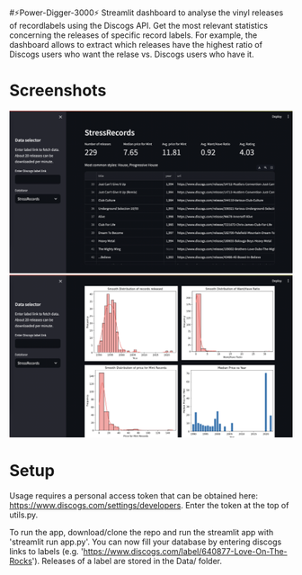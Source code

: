 #⚡️Power-Digger-3000⚡️
Streamlit dashboard to analyse the vinyl releases of recordlabels using the Discogs API.
Get the most relevant statistics concerning the releases of specific record labels. For example, the dashboard allows to extract which releases have the highest ratio of Discogs users who want the relase vs. Discogs users who have it. 

# Screenshots
![Alt text](/App_Initial.png)
![Alt text](/App_Statistics.png)

# Setup
Usage requires a personal access token that can be obtained here: https://www.discogs.com/settings/developers. Enter the token at the top of utils.py.

To run the app, download/clone the repo and run the streamlit app with 'streamlit run app.py'. You can now fill your database by entering discogs links to labels (e.g. 'https://www.discogs.com/label/640877-Love-On-The-Rocks'). Releases of a label are stored in the Data/ folder.
